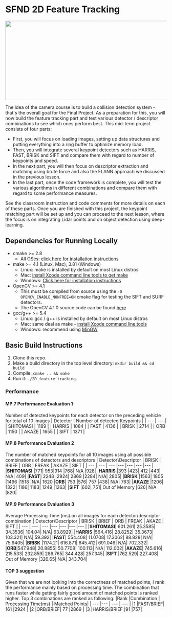 # SFND 2D Feature Tracking

<img src="images/keypoints.png" width="820" height="248" />

The idea of the camera course is to build a collision detection system - that's the overall goal for the Final Project. As a preparation for this, you will now build the feature tracking part and test various detector / descriptor combinations to see which ones perform best. This mid-term project consists of four parts:

* First, you will focus on loading images, setting up data structures and putting everything into a ring buffer to optimize memory load. 
* Then, you will integrate several keypoint detectors such as HARRIS, FAST, BRISK and SIFT and compare them with regard to number of keypoints and speed. 
* In the next part, you will then focus on descriptor extraction and matching using brute force and also the FLANN approach we discussed in the previous lesson. 
* In the last part, once the code framework is complete, you will test the various algorithms in different combinations and compare them with regard to some performance measures. 

See the classroom instruction and code comments for more details on each of these parts. Once you are finished with this project, the keypoint matching part will be set up and you can proceed to the next lesson, where the focus is on integrating Lidar points and on object detection using deep-learning. 

## Dependencies for Running Locally
* cmake >= 2.8
  * All OSes: [click here for installation instructions](https://cmake.org/install/)
* make >= 4.1 (Linux, Mac), 3.81 (Windows)
  * Linux: make is installed by default on most Linux distros
  * Mac: [install Xcode command line tools to get make](https://developer.apple.com/xcode/features/)
  * Windows: [Click here for installation instructions](http://gnuwin32.sourceforge.net/packages/make.htm)
* OpenCV >= 4.1
  * This must be compiled from source using the `-D OPENCV_ENABLE_NONFREE=ON` cmake flag for testing the SIFT and SURF detectors.
  * The OpenCV 4.1.0 source code can be found [here](https://github.com/opencv/opencv/tree/4.1.0)
* gcc/g++ >= 5.4
  * Linux: gcc / g++ is installed by default on most Linux distros
  * Mac: same deal as make - [install Xcode command line tools](https://developer.apple.com/xcode/features/)
  * Windows: recommend using [MinGW](http://www.mingw.org/)

## Basic Build Instructions

1. Clone this repo.
2. Make a build directory in the top level directory: `mkdir build && cd build`
3. Compile: `cmake .. && make`
4. Run it: `./2D_feature_tracking`.

### Performance
#### MP.7 Performance Evaluation 1
Number of detected keypoints for each detector on the preceding vehicle for total of 10 images
| Detector | Number of detected Keypoints |
| --- | --- |
| SHITOMASI | 1189 |
| HARRIS | 1084 |
| FAST | 4136 |
| BRISK | 2714 |
| ORB | 1150 |
| AKAZE | 1655 |
| SIFT | 1371 |
#### MP.8 Performance Evaluation 2
The number of matched keypoints for all 10 images using all possible combinations of detectors and descriptors
| Detector\Descriptor | BRISK | BRIEF | ORB | FREAK | AKAZE | SIFT |
| --- | --- | --- |--- |--- |--- |--- |
|**SHITOMASI**	|771|	953|914	|768|	N/A	|928|
|**HARRIS**	|393	|423|	412	|443|	N/A|	409|
|**FAST**|	2248	|2924|	2869	|2284|	N/A|	2805|
|**BRISK**	|1563|	1805	|1496	|1518	|N/A|	1620
|**ORB**|	753	|576|	757	|438|	N/A|	763|
|**AKAZE**	|1206|	1322|	1186|	1183|	1249	|1263|
|**SIFT**	|602|	751|	Out of Memory	|626|	N/A	|820|

#### MP.9 Performance Evaluation 3
Average Processing Time (ms) on all images for each detector/descriptor combination
| Detector\Descriptor | BRISK | BRIEF | ORB | FREAK | AKAZE | SIFT |
| --- | --- | --- |--- |--- |--- |--- |
|**SHITOMASI**|	601.261|	25.3585|	34.3536|	104.04|	N/A|	63.8929|
|**HARRIS**	|564.416|	28.8252|	35.3673|	103.321|	N/A|	59.392|
|**FAST**|	554.408|	11.0708|	17.3062|	88.828|	N/A|	75.9405|
|**BRISK**	|1174.21|	616.871|	645.412|	691.046|	N/A|	702.332|
|**ORB**|547.948|	20.8855|	50.7708|	100.113|	N/A|	112.002|
|**AKAZE**|	745.616|	215.533|	232.859|	286.765|	344.428|	257.345|
|**SIFT**	|762.529|	227.408|	Out of Memory	|326.65|	N/A|	343.704|


#### TOP 3 suggestion
Given that we are not looking into the correctness of matched points, I rank the performance mainly based on processing time.
The combination that runs faster while getting fairly good amount of matched points is ranked higher.
Top 3 combinations are ranked as following:
|Rank |Combination  | 	Processing Time(ms) | Matched Points|
| --- |--- | --- | --- |
|1 |FAST/BRIEF|	161	|2924				|
|2 |ORB/BRIEF|	77	|2869				|
|3 |HARRIS/BRIEF	|91	|757|